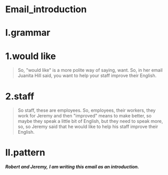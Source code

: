 # Email_introduction
# I.grammar
# 1.would like
>  So, "would like" is a more polite way of saying, want. So, in her email Juanita Hill said, you want to help your staff improve their English.

# 2.staff
> So staff, these are employees. So, employees, their workers, they work for Jeremy and then "improved" means to make better, so maybe they speak a little bit of English, but they need to speak more, so, so Jeremy said that he would like to help his staff improve their English.











# II.pattern
***Robert and Jeremy,***
***I am writing this email as an introduction.***



































